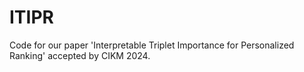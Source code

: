 # ITIPR
Code for our paper 'Interpretable Triplet Importance for Personalized Ranking' accepted by CIKM 2024.
